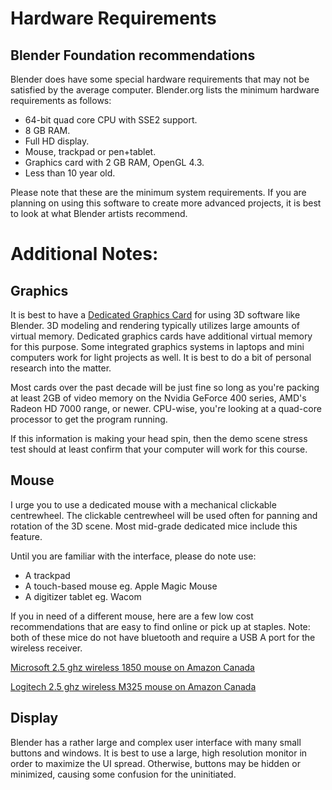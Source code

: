 # Hardware Requirements

## Blender Foundation recommendations

Blender does have some special hardware requirements that may not be satisfied by the average computer.
Blender.org lists the minimum hardware requirements as follows:

* 64-bit quad core CPU with SSE2 support.
* 8 GB RAM.
* Full HD display.
* Mouse, trackpad or pen+tablet.
* Graphics card with 2 GB RAM, OpenGL 4.3.
* Less than 10 year old.

Please note that these are the minimum system requirements. If you are planning on using this software to create more advanced projects, it is best to look at what Blender artists recommend.

# Additional Notes:

## Graphics

It is best to have a [Dedicated Graphics Card](https://en.wikipedia.org/wiki/Graphics_card "Wiki Page") for using 3D software like Blender. 3D modeling and rendering typically utilizes large amounts of virtual memory. Dedicated graphics cards have additional virtual memory for this purpose. Some integrated graphics systems in laptops and mini computers work for light projects as well. It is best to do a bit of personal research into the matter. 

Most cards over the past decade will be just fine so long as you're packing at least 2GB of video memory on the Nvidia GeForce 400 series, AMD's Radeon HD 7000 range, or newer. CPU-wise, you're looking at a quad-core processor to get the program running.

If this information is making your head spin, then the demo scene stress test should at least confirm that your computer will work for this course.

## Mouse

I urge you to use a dedicated mouse with a mechanical clickable centrewheel. The clickable centrewheel will be used often for panning and rotation of the 3D scene. Most mid-grade dedicated mice include this feature. 

Until you are familiar with the interface, please do note use:

* A trackpad
* A touch-based mouse eg. Apple Magic Mouse
* A digitizer tablet eg. Wacom

If you in need of a different mouse, here are a few low cost recommendations that are easy to find online or pick up at staples. Note: both of these mice do not have bluetooth and require a USB A port for the wireless receiver. 

[Microsoft 2.5 ghz wireless 1850 mouse on Amazon Canada](https://www.amazon.ca/Microsoft-Wireless-Mobile-Mouse-1850/dp/B00KLTEA0G/ref=sr_1_20?keywords=gaming%2Bmouse&qid=1674592449&refinements=p_72%3A11192170011%2Cp_n_feature_eight_browse-bin%3A23664533011%2Cp_n_feature_seven_browse-bin%3A23660173011%2Cp_36%3A12035760011&rnid=12035759011&s=pc&sr=1-20&th=1 "Amazon Link")

[Logitech 2.5 ghz wireless M325 mouse on Amazon Canada](https://www.amazon.ca/Logitech-M325-Wireless-Mouse-910-002650/dp/B005HQ514C/ref=sr_1_3?crid=3K667NFXFTVIZ&keywords=logitech+m325&qid=1674593045&refinements=p_85%3A5690392011%2Cp_36%3A12035760011&rnid=12035759011&rps=1&s=electronics&sprefix=logitech+m325%2Caps%2C77&sr=1-3 "Amazon Link")

## Display

Blender has a rather large and complex user interface with many small buttons and windows. It is best to use a large, high resolution monitor in order to maximize the UI spread. Otherwise, buttons may be hidden or minimized, causing some confusion for the uninitiated.